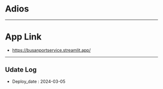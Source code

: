# Adios
-----
# App Link
* https://busanportservice.streamlit.app/
-----
## Udate Log
* Deploy_date : 2024-03-05

